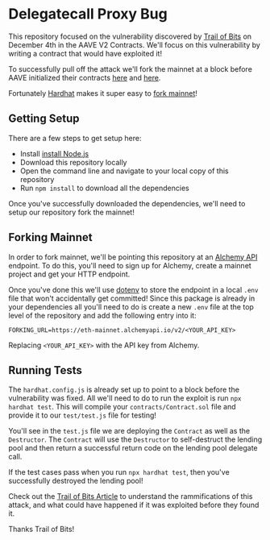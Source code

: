 # Delegatecall Proxy Bug

This repository focused on the vulnerability discovered by [Trail of Bits](https://blog.trailofbits.com/2020/12/16/breaking-aave-upgradeability/) on December 4th in the AAVE V2 Contracts. We'll focus on this vulnerability by writing a contract that would have exploited it!

To successfully pull off the attack we'll fork the mainnet at a block before AAVE initialized their contracts [here](https://etherscan.io/tx/0x98089120cd9b1a83a8c5233f6773ff9c12b7451a12532b7ef103d0a85419aa4e) and [here](https://etherscan.io/tx/0x5e7b4c263d3f764583bd9fbd39bd7276295f033bf42bbcd97bc0e4d8f7d22ed2).

Fortunately [Hardhat](https://hardhat.org/) makes it super easy to [fork mainnet](https://hardhat.org/guides/mainnet-forking.html)!

## Getting Setup

There are a few steps to get setup here:

 - Install [install Node.js](https://nodejs.org/en/)
 - Download this repository locally
 - Open the command line and navigate to your local copy of this repository
 - Run `npm install` to download all the dependencies

Once you've successfully downloaded the dependencies, we'll need to setup our repository fork the mainnet!

## Forking Mainnet

In order to fork mainnet, we'll be pointing this repository at an [Alchemy API](https://alchemyapi.io/) endpoint. To do this, you'll need to sign up for Alchemy, create a mainnet project and get your HTTP endpoint.

Once you've done this we'll use [dotenv](https://www.npmjs.com/package/dotenv) to store the endpoint in a local `.env` file that won't accidentally get committed! Since this package is already in your dependencies all you'll need to do is create a new `.env` file at the top level of the repository and add the following entry into it:

```
FORKING_URL=https://eth-mainnet.alchemyapi.io/v2/<YOUR_API_KEY>
```

Replacing `<YOUR_API_KEY>` with the API key from Alchemy.

## Running Tests

The `hardhat.config.js` is already set up to point to a block before the vulnerability was fixed. All we'll need to do to run the exploit is run `npx hardhat test`. This will compile your `contracts/Contract.sol` file and provide it to our `test/test.js` file for testing!

You'll see in the `test.js` file we are deploying the `Contract` as well as the `Destructor`. The `Contract` will use the `Destructor` to self-destruct the lending pool and then return a successful return code on the lending pool delegate call.

If the test cases pass when you run `npx hardhat test`, then you've successfully destroyed the lending pool!

Check out the [Trail of Bits Article](https://blog.trailofbits.com/2020/12/16/breaking-aave-upgradeability/) to understand the rammifications of this attack, and what could have happened if it was exploited before they found it.

Thanks Trail of Bits!
